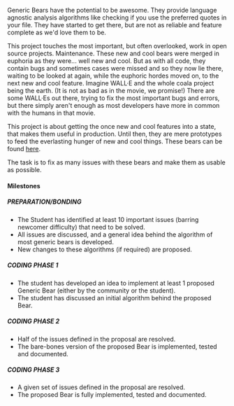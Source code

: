 Generic Bears have the potential to be awesome.
They provide language agnostic analysis algorithms like checking if you use the
preferred quotes in your file.
They have started to get there, but are not as reliable and feature complete as
we'd love them to be.

This project touches the most important, but often overlooked, work in open
source projects. Maintenance.
These new and cool bears were merged in euphoria as they were... well new and
cool.
But as with all code, they contain bugs and sometimes cases were missed and so
they now lie there, waiting to be looked at again, while the euphoric hordes
moved on, to the next new and cool feature.
Imagine WALL·E and the whole coala project being the earth.
(It is not as bad as in the movie, we promise!)
There are some WALL·Es out there, trying to fix the most important bugs and
errors, but there simply aren't enough as most developers have more in common
with the humans in that movie.

This project is about getting the once new and cool features into a state, that
makes them useful in production.
Until then, they are mere prototypes to feed the everlasting hunger of new and
cool things.
These bears can be found
[here](https://github.com/coala/coala-bears/tree/master/bears/general).

The task is to fix as many issues with these bears and make them as usable
as possible.

#### Milestones

##### PREPARATION/BONDING

* The Student has identified at least 10 important issues
  (barring newcomer difficulty) that need to be solved.
* All issues are discussed, and a general idea behind the algorithm of
  most generic bears is developed.
* New changes to these algorithms (if required) are proposed.

##### CODING PHASE 1

* The student has developed an idea to implement at least 1 proposed Generic
  Bear (either by the community or the student).
* The student has discussed an initial algorithm behind the proposed Bear.

##### CODING PHASE 2

* Half of the issues defined in the proposal are resolved.
* The bare-bones version of the proposed Bear is implemented, tested and
  documented.

##### CODING PHASE 3

* A given set of issues defined in the proposal are resolved.
* The proposed Bear is fully implemented, tested and documented.

